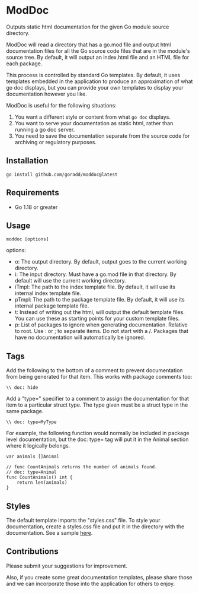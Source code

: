 # ModDoc
Outputs static html documentation for the given Go module source directory.

ModDoc will read a directory that has a go.mod file and output html documentation
files for all the Go source code files that are in the module's source tree. By default,
it will output an index.html file and an HTML file for each package.

This process is controlled by standard Go templates. By default, it uses templates
embedded in the application to produce an approximation of what go doc displays,
but you can provide your own templates to display your documentation however you like.

ModDoc is useful for the following situations:
1) You want a different style or content from what `go doc` displays.
2) You want to serve your documentation as static html, rather than running a go doc server.
3) You need to save the documentation separate from the source code for archiving or regulatory purposes.

## Installation
`go install github.com/goradd/moddoc@latest`

## Requirements
- Go 1.18 or greater

## Usage

```shell
moddoc [options]
```

options:
- o: The output directory. By default, output goes to the current working directory.
- i: The input directory. Must have a go.mod file in that directory. By default will use the current working directory.
- iTmpl: The path to the index template file. By default, it will use its internal index template file. 
- pTmpl: The path to the package template file. By default, it will use its internal package template file.
- t: Instead of writing out the html, will output the default template files. You can use these as starting points for your custom template files. 
- p: List of packages to ignore when generating documentation. Relative to root. Use : or ; to separate items. Do not start with a /. Packages that have no documentation will automatically be ignored.

## Tags
Add the following to the bottom of a comment to prevent documentation from being
generated for that item. This works with package comments too:
```
\\ doc: hide
```

Add a "type=" specifier to a comment to assign the documentation for that item
to a particular struct type. The type given must be a struct type in the same
package.
```
\\ doc: type=MyType
```
For example, the following function would normally be included in package level
documentation, but the doc: type= tag will put it in the Animal section where
it logically belongs.

```
var animals []Animal

// func CountAnimals returns the number of animals found.
// doc: type=Animal
func CountAnimals() int {
    return len(animals)
}
```
## Styles
The default template imports the "styles.css" file. To style your documentation, create a styles.css
file and put it in the directory with the documentation. See a sample [here](styles.css).


## Contributions
Please submit your suggestions for improvement.

Also, if you create some great documentation templates, please share those and we
can incorporate those into the application for others to enjoy.
